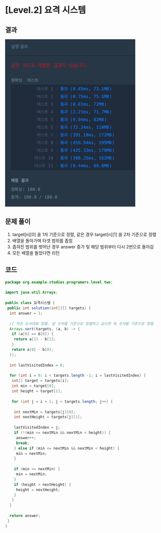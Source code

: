 # [Level.2] 요격 시스템

## 결과

![pollra-1.png](images%2Fpollra-1.png)

## 문제 풀이

1. target[n][0] 을 1차 기준으로 정렬, 같은 경우 target[n][1] 을 2차 기준으로 정렬
2. 배열을 돌아가며 타겟 범위를 좁힘
3. 좁혀진 범위를 벗어난 경우 answer 증가 및 해당 범위부터 다시 2번으로 돌아감
4. 모든 배열을 돌았다면 리턴

## 코드

```java
package org.example.studies.programers.level.two;

import java.util.Arrays;

public class 요격시스템 {
 public int solution(int[][] targets) {
  int answer = 1;

  // 작은 순서대로 정렬. 앞 숫자를 기준으로 정렬하고 같으면 뒷 숫자를 기준으로 정렬
  Arrays.sort(targets, (a, b) -> {
   if (a[0] == b[0]) {
    return a[1] - b[1];
   }
   return a[0] - b[0];
  });

  int lastVisitedIndex = 0;

  for (int i = 0; i < targets.length -1; i = lastVisitedIndex) {
   int[] target = targets[i];
   int min = target[0];
   int height = target[1];

   for (int j = i + 1; j < targets.length; j++) {

    int nextMin = targets[j][0];
    int nextHeight = targets[j][1];

    lastVisitedIndex = j;
    if (!(min <= nextMin && nextMin < height)) {
     answer++;
     break;
    } else if (min <= nextMin && nextMin < height) {
     min = nextMin;
    }

    if (min <= nextMin) {
     min = nextMin;
    }
    if (height > nextHeight) {
     height = nextHeight;
    }
   }
  }

  return answer;
 }
}
```